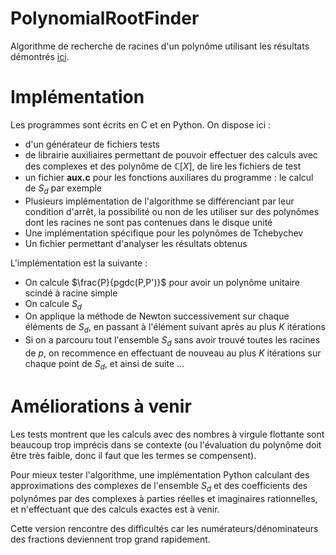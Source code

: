 # PolynomialRootFinder
Algorithme de recherche de racines d'un polynôme utilisant les résultats démontrés [ici](https://www.math.stonybrook.edu/~scott/Papers/Newton-HSS.pdf).

# Implémentation
Les programmes sont écrits en C et en Python.
On dispose ici :
- d'un générateur de fichiers tests
- de librairie auxiliaires permettant de pouvoir effectuer des calculs avec des complexes et des polynôme de $\mathbb{C}[X]$, de lire les fichiers de test
- un fichier __aux.c__ pour les fonctions auxiliares du programme : le calcul de $S_d$ par exemple
- Plusieurs implémentation de l'algorithme se différenciant par leur condition d'arrêt, la possibilité ou non de les utiliser sur des polynômes dont les racines ne sont pas contenues dans le disque unité
- Une implémentation spécifique pour les polynômes de Tchebychev
- Un fichier permettant d'analyser les résultats obtenus


L'implémentation est la suivante :
- On calcule $\frac{P}{pgdc(P,P')}$ pour avoir un polynôme unitaire scindé à racine simple
- On calcule $S_d$
- On applique la méthode de Newton successivement sur chaque éléments de $S_d$, en passant à l'élément suivant après au plus $K$ itérations
- Si on a parcouru tout l'ensemble $S_d$ sans avoir trouvé toutes les racines de $p$, on recommence en effectuant de nouveau au plus $K$ itérations sur chaque point de $S_d$, et ainsi de suite ...

# Améliorations à venir
Les tests montrent que les calculs avec des nombres à virgule flottante sont beaucoup trop imprécis dans se contexte (ou l'évaluation du polynôme doit être très faible, donc il faut que les termes se compensent).

Pour mieux tester l'algorithme, une implémentation Python calculant des approximations des complexes de l'ensemble $S_d$ et des coefficients des polynômes par des complexes à parties réelles et imaginaires rationnelles, et n'effectuant que des calculs exactes est à venir.

Cette version rencontre des difficultés car les numérateurs/dénominateurs des fractions deviennent trop grand rapidement.
